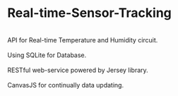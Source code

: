 # Real-time-Sensor-Tracking
<br>API for Real-time Temperature and Humidity circuit.</br>
<br>Using SQLite for Database.</br>
<br>RESTful web-service powered by Jersey library.</br>
<br>CanvasJS for continually data updating.</br>
